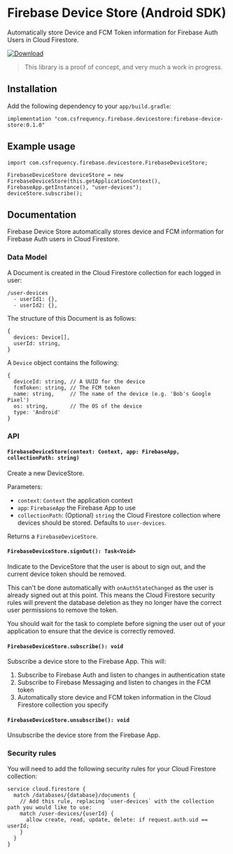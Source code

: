 # Firebase Device Store (Android SDK)

Automatically store Device and FCM Token information for Firebase Auth Users in Cloud Firestore.

[![Download](https://api.bintray.com/packages/csfrequency/maven/firebase-device-store-android-sdk/images/download.svg) ](https://bintray.com/csfrequency/maven/firebase-device-store-android-sdk/_latestVersion)

> This library is a proof of concept, and very much a work in progress.

## Installation

Add the following dependency to your `app/build.gradle`:

```
implementation "com.csfrequency.firebase.devicestore:firebase-device-store:0.1.0"
```

## Example usage

  ```
  import com.csfrequency.firebase.devicestore.FirebaseDeviceStore;

  FirebaseDeviceStore deviceStore = new FirebaseDeviceStore(this.getApplicationContext(), FirebaseApp.getInstance(), "user-devices");
  deviceStore.subscribe();
  ```

## Documentation

Firebase Device Store automatically stores device and FCM information for Firebase Auth users in Cloud Firestore.

### Data Model

A Document is created in the Cloud Firestore collection for each logged in user:

```
/user-devices
  - userId1: {},
  - userId2: {},
```

The structure of this Document is as follows:

```
{
  devices: Device[],
  userId: string,
}
```

A `Device` object contains the following:

```
{
  deviceId: string, // A UUID for the device
  fcmToken: string, // The FCM token
  name: string,     // The name of the device (e.g. 'Bob's Google Pixel')
  os: string,       // The OS of the device
  type: 'Android'
}
```

### API

#### `FirebaseDeviceStore(context: Context, app: FirebaseApp, collectionPath: string)`

Create a new DeviceStore.

Parameters:

- `context`: `Context` the application context
- `app`: `FirebaseApp` the Firebase App to use
- `collectionPath`: (Optional) `string` the Cloud Firestore collection where devices should be stored. Defaults to `user-devices`.

Returns a `FirebaseDeviceStore`.

#### `FirebaseDeviceStore.signOut(): Task<Void>`

Indicate to the DeviceStore that the user is about to sign out, and the current device token should be removed.

This can't be done automatically with `onAuthStateChanged` as the user is already signed out at this point. This means the Cloud Firestore security rules will prevent the database deletion as they no longer have the correct user permissions to remove the token.

You should wait for the task to complete before signing the user out of your application to ensure that the device is correctly removed.

#### `FirebaseDeviceStore.subscribe(): void`

Subscribe a device store to the Firebase App. This will:

1. Subscribe to Firebase Auth and listen to changes in authentication state
2. Subscribe to Firebase Messaging and listen to changes in the FCM token
3. Automatically store device and FCM token information in the Cloud Firestore collection you specify

#### `FirebaseDeviceStore.unsubscribe(): void`

Unsubscribe the device store from the Firebase App.

### Security rules

You will need to add the following security rules for your Cloud Firestore collection:

```
service cloud.firestore {
  match /databases/{database}/documents {
    // Add this rule, replacing `user-devices` with the collection path you would like to use:
    match /user-devices/{userId} {
      allow create, read, update, delete: if request.auth.uid == userId;
    }
  }
}
```
